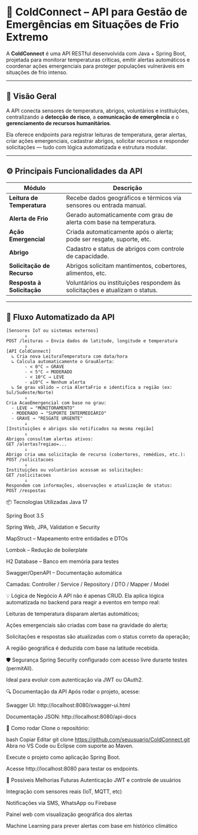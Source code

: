 # 🧊 ColdConnect – API para Gestão de Emergências em Situações de Frio Extremo

A **ColdConnect** é uma API RESTful desenvolvida com Java + Spring Boot, projetada para monitorar temperaturas críticas, emitir alertas automáticos e coordenar ações emergenciais para proteger populações vulneráveis em situações de frio intenso.

---

## 🚀 Visão Geral

A API conecta sensores de temperatura, abrigos, voluntários e instituições, centralizando a **detecção de risco**, a **comunicação de emergência** e o **gerenciamento de recursos humanitários**.

Ela oferece endpoints para registrar leituras de temperatura, gerar alertas, criar ações emergenciais, cadastrar abrigos, solicitar recursos e responder solicitações — tudo com lógica automatizada e estrutura modular.

---

## ⚙️ Principais Funcionalidades da API

| Módulo                    | Descrição                                                                 |
|--------------------------|---------------------------------------------------------------------------|
| **Leitura de Temperatura** | Recebe dados geográficos e térmicos via sensores ou entrada manual.        |
| **Alerta de Frio**         | Gerado automaticamente com grau de alerta com base na temperatura.       |
| **Ação Emergencial**       | Criada automaticamente após o alerta; pode ser resgate, suporte, etc.     |
| **Abrigo**                 | Cadastro e status de abrigos com controle de capacidade.                 |
| **Solicitação de Recurso** | Abrigos solicitam mantimentos, cobertores, alimentos, etc.               |
| **Resposta à Solicitação** | Voluntários ou instituições respondem às solicitações e atualizam o status.|

---

## 🔁 Fluxo Automatizado da API

```plaintext
[Sensores IoT ou sistemas externos]
       ↓
POST /leituras → Envia dados de latitude, longitude e temperatura
       ↓
[API ColdConnect]
  ↳ Cria nova LeituraTemperatura com data/hora
  ↳ Calcula automaticamente o GrauAlerta:
       - < 0°C → GRAVE
       - < 5°C → MODERADO
       - < 10°C → LEVE
       - ≥10°C → Nenhum alerta
  ↳ Se grau válido → cria AlertaFrio e identifica a região (ex: Sul/Sudeste/Norte)
       ↓
Cria AcaoEmergencial com base no grau:
  - LEVE → "MONITORAMENTO"
  - MODERADO → "SUPORTE INTERMEDIÁRIO"
  - GRAVE → "RESGATE URGENTE"
       ↓
[Instituições e abrigos são notificados na mesma região]
       ↓
Abrigos consultam alertas ativos:
GET /alertas?regiao=...
       ↓
Abrigo cria uma solicitação de recurso (cobertores, remédios, etc.):
POST /solicitacoes
       ↓
Instituições ou voluntários acessam as solicitações:
GET /solicitacoes
       ↓
Respondem com informações, observações e atualização de status:
POST /respostas
```

📦 Tecnologias Utilizadas
Java 17

Spring Boot 3.5

Spring Web, JPA, Validation e Security

MapStruct – Mapeamento entre entidades e DTOs

Lombok – Redução de boilerplate

H2 Database – Banco em memória para testes

Swagger/OpenAPI – Documentação automática

Camadas: Controller / Service / Repository / DTO / Mapper / Model

💡 Lógica de Negócio
A API não é apenas CRUD. Ela aplica lógica automatizada no backend para reagir a eventos em tempo real:

Leituras de temperatura disparam alertas automáticos;

Ações emergenciais são criadas com base na gravidade do alerta;

Solicitações e respostas são atualizadas com o status correto da operação;

A região geográfica é deduzida com base na latitude recebida.

🛡️ Segurança
Spring Security configurado com acesso livre durante testes (permitAll).

Ideal para evoluir com autenticação via JWT ou OAuth2.

🔍 Documentação da API
Após rodar o projeto, acesse:

Swagger UI: http://localhost:8080/swagger-ui.html

Documentação JSON: http://localhost:8080/api-docs

🧪 Como rodar
Clone o repositório:

bash
Copiar
Editar
git clone https://github.com/seuusuario/ColdConnect.git
Abra no VS Code ou Eclipse com suporte ao Maven.

Execute o projeto como aplicação Spring Boot.

Acesse http://localhost:8080 para testar os endpoints.

🔮 Possíveis Melhorias Futuras
Autenticação JWT e controle de usuários

Integração com sensores reais (IoT, MQTT, etc)

Notificações via SMS, WhatsApp ou Firebase

Painel web com visualização geográfica dos alertas

Machine Learning para prever alertas com base em histórico climático
